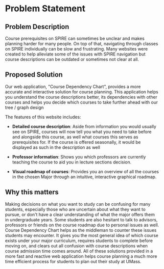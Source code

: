 # Problem Statement

## Problem Description

Course prerequisites on SPIRE can sometimes be unclear and makes planning harder for many people. On top of that, navigating through classes on SPIRE individually can be slow and frustrating. Many websites were created to help alleviate some of the issues with SPIRE navigation but course descriptions can be outdated or sometimes not clear at all.

## Proposed Solution

Our web application, "Course Dependency Chart", provides a more accurate and interactive solution for course planning. This application helps you understand the course descriptions better, its dependencies with other courses and helps you decide
which courses to take further ahead with our tree / graph design

The features of this website includes:

- **Detailed course description**: Aside from information you would usually see on SPIRE, courses will now tell you what you need to take before and alongside this course, as well what courses this serves as prerequisites for. If the course is offered seasonally, it would be displayed as such in the description as well

- **Professor information**: Shows you which professors are currently teaching the course to aid you in lecture sections decision.

- **Visual roadmap of courses**: Provides you an overview of all the courses in the chosen Major through an intuitive, interactive graphical roadmap.

## Why this matters

Making decisions on what you want to study can be confusing for many students, especially those who are uncertain about what they want to pursue, or don't have a clear understanding of what the major offers them in undergraduate years. Some students are also hesitant to talk to advisors, professors or friends on the course roadmap due to personal issues as well. Course Dependency Chart helps as the middleman to counter these issues students may encounter. It gives you the most general idea of which course exists under your major curriculum, requires students to complete before moving on, and clears out all confusion with course descriptions when course admission time comes around. All of these solutions provided in a more fast and reactive web application helps course planning a much more time efficient process for students to plan out their study at UMass.